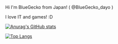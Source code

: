 Hi I'm BlueGecko from Japan! ( @BlueGecko_dayo )

I love IT and games! :D

[![Anurag's GitHub stats](https://github-readme-stats.vercel.app/api?username=BlueGeckoLOL)](https://github.com/anuraghazra/github-readme-stats)

[![Top Langs](https://github-readme-stats.vercel.app/api/top-langs/?username=BlueGeckoLOL&layout=compact)](https://github.com/anuraghazra/github-readme-stats)
